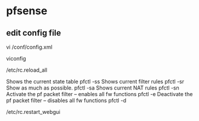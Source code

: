 # pfsense

## edit config file
vi /conf/config.xml

viconfig


/etc/rc.reload_all

Shows the current state table	pfctl -ss
Shows current filter rules	pfctl -sr
Show as much as possible.	pfctl -sa
Shows current NAT rules	pfctl -sn
Activate the pf packet filter – enables all fw functions	pfctl -e
Deactivate the pf packet filter – disables all fw functions	pfctl -d

/etc/rc.restart_webgui
